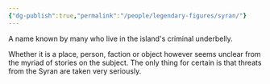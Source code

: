 ```yaml
---
{"dg-publish":true,"permalink":"/people/legendary-figures/syran/"}
---
```


A name known by many who live in the island's criminal underbelly.

Whether it is a place, person, faction or object however seems unclear from the myriad of stories on the subject. The only thing for certain is that threats from the Syran are taken very seriously.